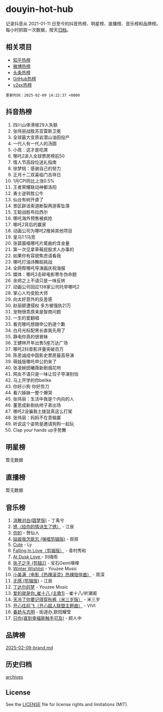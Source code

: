 # douyin-hot-hub

记录抖音从 2021-01-11 日至今的抖音热榜、明星榜、直播榜、音乐榜和品牌榜。每小时抓取一次数据，按天[归档](archives)。

## 相关项目

- [知乎热榜](https://github.com/lonnyzhang423/zhihu-hot-hub)
- [微博热榜](https://github.com/lonnyzhang423/weibo-hot-hub)
- [头条热榜](https://github.com/lonnyzhang423/toutiao-hot-hub)
- [GitHub热榜](https://github.com/lonnyzhang423/github-hot-hub)
- [v2ex热榜](https://github.com/lonnyzhang423/v2ex-hot-hub)


`更新时间：2025-02-09 14:22:37 +0800`

## 抖音热榜

1. 四川山体滑坡29人失联
1. 张伟丽战胜苏亚雷斯卫冕
1. 全球最大变质岩潜山油田投产
1. 一代人有一代人的汤圆
1. 小孩：这才是吃席
1. 哪吒2进入全球票房榜前50
1. 情人节高段位送礼指南
1. 徐梦桃：感谢自己的努力
1. 正月十二双喜临门吉祥日
1. 1月CPI同比上涨0.5%
1. 王者荣耀联动神都洛阳
1. 勇士逆转胜公牛
1. 仙台有树开虐了
1. 景区辟谣索道断裂两游客坠落
1. 王聪战胜布拉西尔
1. 哪吒海外预售被疯抢
1. 哪吒2背后的赢家
1. 动画公司为哪吒2推掉其他项目
1. 皇马1:1马竞
1. 张碧晨唱哪吒片尾曲的含金量
1. 第一次见拿草莓屁股求人办事的
1. 如果你有容貌焦虑请看我
1. 哪吒打油诗舞蹈挑战
1. 全网帮哪吒导演画庆祝海报
1. 媒体：哪吒2击碎电影寒冬伪命题
1. 余烬之上不语只是一味反转
1. 动画公司回应138家公司托举哪吒2
1. 掌心人均变脸大师
1. 向太好意外的反差感
1. 赵丽颖遭侵权 多方被强执21万
1. 宠物很乖原来是智商问题
1. 一生的爱翻唱
1. 看完哪吒想跟申公豹道个歉
1. 白月光标配黑长直我先用了
1. 静电你真的很冒昧
1. 王健林开年出售5座万达广场
1. 哪吒2抖音影评量突破百万
1. 陈思诚成中国影史票房最高导演
1. 萌娃版哪吒申公豹来了
1. 张凌赫田曦薇新剧烟花吻
1. 网友不语只是一味让饺子导演别怕
1. 马上开学的你belike
1. 你好小狗 你好剪刀
1. 看六姊妹一整个爆哭
1. 张伟丽：生活中我是个内向的人
1. 董思成新剧纨绔子弟出场
1. 哪吒2没骗我土拨鼠真这么打架
1. 张伟丽：妈妈不在意输赢
1. 听说这个姿势是邀请狗狗一起玩
1. Clap your hands up手势舞

## 明星榜

暂无数据

## 直播榜

暂无数据

## 音乐榜

1. [消散对白(圆梦版)](https://sf5-hl-cdn-tos.douyinstatic.com/obj/tos-cn-ve-2774/og4jB5I5IizzoZVAAAzWgBMAsMDWoArfwBOiFs) - 丁禹兮
1. [锈（给你的情诗生了锈）](https://sf5-hl-cdn-tos.douyinstatic.com/obj/tos-cn-ve-2774/o8a1PBtVqIYbPEGK6e5A4egedVMdm3fCIz6bbE) - 江辰
1. [你的](https://sf5-hl-cdn-tos.douyinstatic.com/obj/tos-cn-ve-2774/oYuIeKf42jB7sEV6B2upMdpYAgfrQWj0FeRegh) - 贺仙人
1. [姑娘我怎能忘 (弹唱剪辑版)](https://sf5-hl-cdn-tos.douyinstatic.com/obj/tos-cn-ve-2774/okamwrBGEMz6illuEofAsMV4yzF5tVWbBiA5AI) - 抠抠
1. [Cute](https://sf5-hl-cdn-tos.douyinstatic.com/obj/tos-cn-ve-2774/o4IbIzHWKAAB4wsS5qMBRiiAlEBGTpQRNfFvuo) - Ly
1. [Falling In Love（剪辑版）](https://sf5-hl-cdn-tos.douyinstatic.com/obj/tos-cn-ve-2774/o8ajpA8zzgBPahbBIO8AcKGBLJezFCRd1wfP9f) - 青村秀和
1. [ At Dusk  Love ](https://sf6-cdn-tos.douyinstatic.com/obj/tos-cn-ve-2774/o8CrpCf5CaYgI4ZrtQgMQAFEfuGqNnRSDQAPBc) - 刘嗨雨
1. [执子之手 (剪辑2)](https://sf6-cdn-tos.douyinstatic.com/obj/tos-cn-ve-2774/oUoZLQjCc31XzqsBnBQUNgeKtYPBcgbFDwtfcu) - 宝石Gem\哩哩
1. [Winter Wishlist](https://sf5-hl-cdn-tos.douyinstatic.com/obj/tos-cn-ve-2774/oIIgUOeamCFCVAzxN6MFRLIBlLGpUqQxeeHrLE) - Youzee Music
1. [小美满（电影《热辣滚烫》热辣陪伴曲）](https://sf5-hl-cdn-tos.douyinstatic.com/obj/tos-cn-ve-2774/o0GAn2lSgfZIDUgtevCGDQYnFg4CwnrBaxbTZL) - 周深
1. [无感 (剪辑版)](https://sf5-hl-cdn-tos.douyinstatic.com/obj/tos-cn-ve-2774/o0eIsUzJBDlQaQFC5OFlgbMEZC1TFYBftOBn6p) - 江辰
1. [丁达尔的梦](https://sf5-hl-cdn-tos.douyinstatic.com/obj/tos-cn-ve-2774/oMU3WirUZBVQkAC9ccG5P2IQirziZM2RTInUY) - Youzee Music
1. [爱的就是你_崔十八 (主歌1)](https://sf5-hl-cdn-tos.douyinstatic.com/obj/tos-cn-ve-2774/oI5BO5DhFZ6UTcNCnZaOCBLtZ7WIMQGfgnXf5E) - 崔十八/听潮阁
1. [天冷了你要记得穿秋裤（米三岁版）](https://sf5-hl-cdn-tos.douyinstatic.com/obj/tos-cn-ve-2774/oQlIwVIDWiZ6BQilAorS7MA0AgCkQDvcZAdm1) - 米三岁
1. [开心往前飞（开心超人联盟主题曲）](https://sf3-cdn-tos.douyinstatic.com/obj/tos-cn-ve-2774/9d8fb7c82cf1421fb93a9fe925275e0a) - VIVI
1. [春娇与志明](https://sf5-hl-cdn-tos.douyinstatic.com/obj/tos-cn-ve-2774/e530d8fceb7044b39707d7f9ff54add1) - 街道办,欧阳耀莹
1. [只你(直到幸福能触手可及)](https://sf5-hl-cdn-tos.douyinstatic.com/obj/tos-cn-ve-2774/o0lBkRDzFTeaVSUz3ZZSCBVtZ5DIMQGfgmEAuE) - 颜人中

## 品牌榜

[2025-02-09-brand.md](archives/2025-02-09-brand.md)

## 历史归档

[archives](archives)

## License

See the [LICENSE](LICENSE) file for license rights and limitations (MIT).
